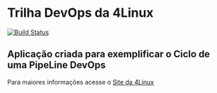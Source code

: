 # Trilha DevOps da 4Linux

<!-- Altere a Flag abaixo com sua URL do Travis -->
[![Build Status](https://travis-ci.org/ueverton1/DevOpsLab-HelloWorld.svg?branch=master)](https://travis-ci.org/ueverton1/DevOpsLab-HelloWorld)

## Aplicação criada para exemplificar o Ciclo de uma PipeLine DevOps


Para maiores informações acesse o [Site da 4Linux](https://www.4linux.com.br/cursos/devops)
